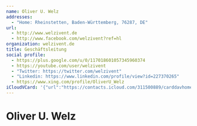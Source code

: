 ```yaml
---
name: Oliver U. Welz
addresses:
  - "Home: Rheinstetten, Baden-Württemberg, 76287, DE"
url:
  - http://www.welzivent.de
  - http://www.facebook.com/welzivent?ref=hl
organization: welzivent.de
title: Geschäftsleitung
social profile:
  - https://plus.google.com/u/0/117018601057345960374
  - https://youtube.com/user/welzivent
  - "Twitter: https://twitter.com/welzivent"
  - "Linkedin: https://www.linkedin.com/profile/view?id=227370265"
  - https://www.xing.com/profile/OliverU_Welz
iCloudVCard: '{"url":"https://contacts.icloud.com/311500889/carddavhome/card/NzAwZGI1YWYtMTA0Yy00OTQ3LWE4ZDgtODc4YzA0YTcyZjBl.vcf","etag":"\"kmfhdaww\"","data":"BEGIN:VCARD\r\nVERSION:3.0\r\nFN:\r\nN:Welz;Oliver U.;;;\r\nUID:700db5af-104c-4947-a8d8-878c04a72f0e\r\nADR;TYPE=HOME:;;;Rheinstetten;Baden-Württemberg;76287;DE;\r\nitem1.X-ABLABEL:Work\r\nitem0.X-ABLABEL:google\r\nitem2.X-ABLABEL:youtube\r\nitem3.X-ABLABEL:xing\r\nitem5.X-ABLABEL:homepage\r\nitem6.X-ABLABEL:facebook\r\nPRODID:ez-vcard 0.9.13-fc\r\nREV:2025-04-03T22:04:47Z\r\nURL:http://www.welzivent.de\r\nURL:http://www.facebook.com/welzivent?ref=hl\r\nORG:welzivent.de;\r\nTITLE:Geschäftsleitung\r\nPHOTO;VALUE=uri:https://d2ojpxxtu63wzl.cloudfront.net/static/6f03b88b1ab0f5\r\n 2c0e57999ba5c376f8_6179f9d94f4117c99c6e1983de258658efbb92ad5868b83ed4bdc654\r\n 66653577\r\nitem0.X-SOCIALPROFILE;X-USER=117018601057345960374:https://plus.google.com/\r\n u/0/117018601057345960374\r\nitem2.X-SOCIALPROFILE;X-USER=welzivent:https://youtube.com/user/welzivent\r\nX-SOCIALPROFILE;TYPE=twitter;X-USER=welzivent:https://twitter.com/welzivent\r\nX-SOCIALPROFILE;TYPE=linkedin;X-USER=227370265:https://www.linkedin.com/pro\r\n file/view?id=227370265\r\nitem3.X-SOCIALPROFILE;X-USER=OliverU_Welz:https://www.xing.com/profile/Oliv\r\n erU_Welz\r\nEND:VCARD"}'
---
```

# Oliver U. Welz